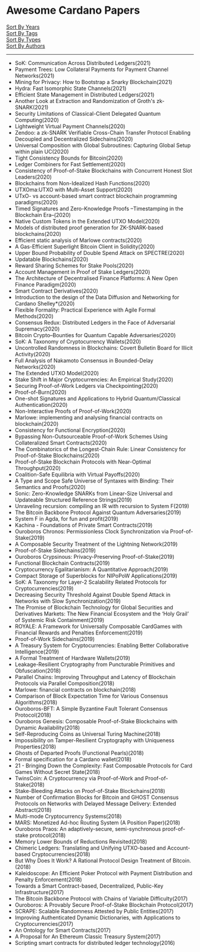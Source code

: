 
# Awesome Cardano Papers

[Sort By Years](./sort_by_year.md)  
[Sort By Tags](./sort_by_tags.md)  
[Sort By Types](./sort_by_type.md)  
[Sort By Authors](./sort_by_authors.md)  

---

* SoK: Communication Across Distributed Ledgers(2021)
* Payment Trees: Low Collateral Payments for Payment Channel Networks(2021)
* Mining for Privacy: How to Bootstrap a Snarky Blockchain(2021)
* Hydra: Fast Isomorphic State Channels(2021)
* Efficient State Management in Distributed Ledgers(2021)
* Another Look at Extraction and Randomization of Groth's zk-SNARK(2021)
* Security Limitations of Classical-Client Delegated Quantum Computing(2020)
* Lightweight Virtual Payment Channels(2020)
* Zendoo: a zk-SNARK Verifiable Cross-Chain Transfer Protocol Enabling Decoupled and Decentralized Sidechains(2020)
* Universal Composition with Global Subroutines: Capturing Global Setup within plain UC(2020)
* Tight Consistency Bounds for Bitcoin(2020)
* Ledger Combiners for Fast Settlement(2020)
* Consistency of Proof-of-Stake Blockchains with Concurrent Honest Slot Leaders(2020)
* Blockchains from Non-Idealized Hash Functions(2020)
* UTXOma:UTXO with Multi-Asset Support(2020)
* UTxO- vs account-based smart contract blockchain programming paradigms(2020)
* Timed Signatures and Zero-Knowledge Proofs –Timestamping in the Blockchain Era–(2020)
* Native Custom Tokens in the Extended UTXO Model(2020)
* Models of distributed proof generation for ZK-SNARK-based blockchains(2020)
* Efficient static analysis of Marlowe contracts(2020)
* A Gas-Efficient Superlight Bitcoin Client in Solidity(2020)
* Upper Bound Probability of Double Spend Attack on SPECTRE(2020)
* Updatable Blockchains(2020)
* Reward Sharing Schemes for Stake Pools(2020)
* Account Management in Proof of Stake Ledgers(2020)
* The Architecture of Decentralised Finance Platforms: A New Open Finance Paradigm(2020)
* Smart Contract Derivatives(2020)
* Introduction to the design of the Data Diffusion and Networking for Cardano Shelley*(2020)
* Flexible Formality: Practical Experience with Agile Formal Methods(2020)
* Consensus Redux: Distributed Ledgers in the Face of Adversarial Supremacy(2020)
* Bitcoin Crypto–Bounties for Quantum Capable Adversaries(2020)
* SoK: A Taxonomy of Cryptocurrency Wallets(2020)
* Uncontrolled Randomness in Blockchains: Covert Bulletin Board for Illicit Activity(2020)
* Full Analysis of Nakamoto Consensus in Bounded-Delay Networks(2020)
* The Extended UTXO Model(2020)
* Stake Shift in Major Cryptocurrencies: An Empirical Study(2020)
* Securing Proof-of-Work Ledgers via Checkpointing(2020)
* Proof-of-Burn(2020)
* One-shot Signatures and Applications to Hybrid Quantum/Classical Authentication(2020)
* Non-Interactive Proofs of Proof-of-Work(2020)
* Marlowe: implementing and analysing financial contracts on blockchain(2020)
* Consistency for Functional Encryption(2020)
* Bypassing Non-Outsourceable Proof-of-Work Schemes Using Collateralized Smart Contracts(2020)
* The Combinatorics of the Longest-Chain Rule: Linear Consistency for Proof-of-Stake Blockchains(2020)
* Proof-of-Stake Blockchain Protocols with Near-Optimal Throughput(2020)
* Coalition-Safe Equilibria with Virtual Payoffs(2020)
* A Type and Scope Safe Universe of Syntaxes with Binding: Their Semantics and Proofs(2020)
* Sonic: Zero-Knowledge SNARKs from Linear-Size Universal and Updateable Structured Reference Strings(2019)
* Unraveling recursion: compiling an IR with recursion to System F(2019)
* The Bitcoin Backbone Protocol Against Quantum Adversaries(2019)
* System F in Agda, for fun and profit(2019)
* Kachina - Foundations of Private Smart Contracts(2019)
* Ouroboros Chronos: Permissionless Clock Synchronization via Proof-of-Stake(2019)
* A Composable Security Treatment of the Lightning Network(2019)
* Proof-of-Stake Sidechains(2019)
* Ouroboros Crypsinous: Privacy-Preserving Proof-of-Stake(2019)
* Functional Blockchain Contracts(2019)
* Cryptocurrency Egalitarianism: A Quantitative Approach(2019)
* Compact Storage of Superblocks for NIPoPoW Applications(2019)
* SoK: A Taxonomy for Layer-2 Scalability Related Protocols for Cryptocurrencies(2019)
* Decreasing Security Threshold Against Double Spend Attack in Networks with Slow Synchronization(2019)
* The Promise of Blockchain Technology for Global Securities and Derivatives Markets: The New Financial Ecosystem and the ‘Holy Grail’ of Systemic Risk Containment(2019)
* ROYALE: A Framework for Universally Composable CardGames with Financial Rewards and Penalties Enforcement(2019)
* Proof-of-Work Sidechains(2019)
* A Treasury System for Cryptocurrencies: Enabling Better Collaborative Intelligence(2019)
* A Formal Treatment of Hardware Wallets(2019)
* Leakage-Resilient Cryptography from Puncturable Primitives and Obfuscation(2018)
* Parallel Chains: Improving Throughput and Latency of Blockchain Protocols via Parallel Composition(2018)
* Marlowe: financial contracts on blockchain(2018)
* Comparison of Block Expectation Time for Various Consensus Algorithms(2018)
* Ouroboros-BFT: A Simple Byzantine Fault Tolerant Consensus Protocol(2018)
* Ouroboros Genesis: Composable Proof-of-Stake Blockchains with Dynamic Availability(2018)
* Self-Reproducing Coins as Universal Turing Machine(2018)
* Impossibility on Tamper-Resilient Cryptography with Uniqueness Properties(2018)
* Ghosts of Departed Proofs (Functional Pearls)(2018)
* Formal specification for a Cardano wallet(2018)
* 21 - Bringing Down the Complexity: Fast Composable Protocols for Card Games Without Secret State(2018)
* TwinsCoin: A Cryptocurrency via Proof-of-Work and Proof-of-Stake(2018)
* Stake-Bleeding Attacks on Proof-of-Stake Blockchains(2018)
* Number of Confirmation Blocks for Bitcoin and GHOST Consensus Protocols on Networks with Delayed Message Delivery: Extended Abstract(2018)
* Multi-mode Cryptocurrency Systems(2018)
* MARS: Monetized Ad-hoc Routing System (A Position Paper)(2018)
* Ouroboros Praos: An adaptively-secure, semi-synchronous proof-of-stake protocol(2018)
* Memory Lower Bounds of Reductions Revisited(2018)
* Chimeric Ledgers: Translating and Unifying UTXO-based and Account-based Cryptocurrencies(2018)
* But Why Does It Work? A Rational Protocol Design Treatment of Bitcoin.(2018)
* Kaleidoscope: An Efficient Poker Protocol with Payment Distribution and Penalty Enforcement(2018)
* Towards a Smart Contract-based, Decentralized, Public-Key Infrastructure(2017)
* The Bitcoin Backbone Protocol with Chains of Variable Difficulty(2017)
* Ouroboros: A Provably Secure Proof-of-Stake Blockchain Protocol(2017)
* SCRAPE: Scalable Randomness Attested by Public Entities(2017)
* Improving Authenticated Dynamic Dictionaries, with Applications to Cryptocurrencies(2017)
* An Ontology for Smart Contracts(2017)
* A Proposal for An Ethereum Classic Treasury System(2017)
* Scripting smart contracts for distributed ledger technology(2016)

